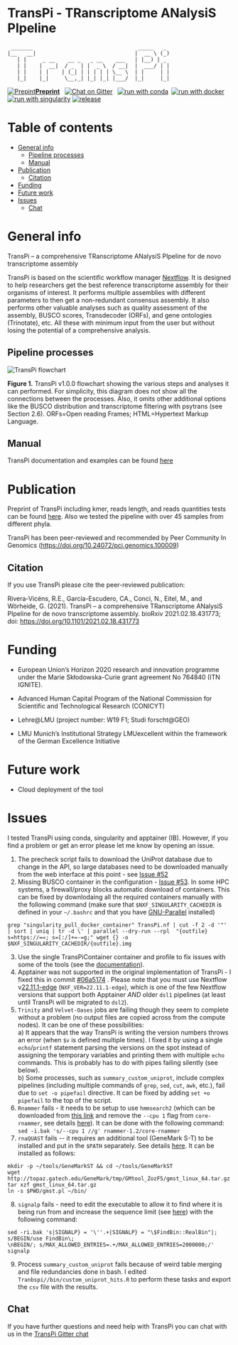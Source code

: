 # TransPi - TRanscriptome ANalysiS PIpeline

```text
 _______                                 _____   _
|__   __|                               |  __ \ (_)
   | |     _ __    __ _   _ __    ___   | |__) | _
   | |    |  __|  / _  | |  _ \  / __|  |  ___/ | |
   | |    | |    | (_| | | | | | \__ \  | |     | |
   |_|    |_|     \__,_| |_| |_| |___/  |_|     |_|
 ```

[![Prepint](http://d2538ggaoe6cji.cloudfront.net/sites/default/files/images/favicon.ico)](https://doi.org/10.1101/2021.02.18.431773)[**Preprint**](https://doi.org/10.1101/2021.02.18.431773) &ensp;[![Chat on Gitter](https://img.shields.io/gitter/room/PalMuc/TransPi.svg?colorB=26af64&style=popout)](https://gitter.im/PalMuc/TransPi) &ensp;[![run with conda](http://img.shields.io/badge/run%20with-conda-3EB049?labelColor=000000&logo=anaconda)](https://docs.conda.io/en/latest/)&ensp;[![run with docker](https://img.shields.io/badge/run%20with-docker-0db7ed?labelColor=000000&logo=docker)](https://www.docker.com/)&ensp;[![run with singularity](https://img.shields.io/badge/run%20with-singularity-1d355c.svg?labelColor=000000)](https://sylabs.io/docs/)
[![release](https://img.shields.io/github/v/release/PalMuc/TransPi?label=release&logo=github)](https://github.com/PalMuc/TransPi/releases/latest)

# Table of contents

* [General info](#General-info)
  * [Pipeline processes](#Pipelie-processes)
  * [Manual](#Manual)
* [Publication](#Publication)
  * [Citation](#Citation)
* [Funding](#Funding)
* [Future work](#Future-work)
* [Issues](#Issues)
  * [Chat](#Chat)

# General info

TransPi – a comprehensive TRanscriptome ANalysiS PIpeline for de novo transcriptome assembly

TransPi is based on the scientific workflow manager [Nextflow](https://www.nextflow.io). It is designed to help researchers get the best reference transcriptome assembly for their organisms of interest. It performs multiple assemblies with different parameters to then get a non-redundant consensus assembly. It also performs other valuable analyses such as quality assessment of the assembly, BUSCO scores, Transdecoder (ORFs), and gene ontologies (Trinotate), etc. All these with minimum input from the user but without losing the potential of a comprehensive analysis.

## Pipeline processes

![TransPi flowchart](https://sync.palmuc.org/index.php/s/nrd3KPnfnz7AipF/preview)

**Figure 1.** TransPi v1.0.0 flowchart showing the various steps and analyses it can performed. For simplicity, this diagram does not show all the connections between the processes. Also, it omits other additional options like the BUSCO distribution and transcriptome filtering with psytrans (see Section 2.6). ORFs=Open reading Frames; HTML=Hypertext Markup Language.

## Manual

TransPi documentation and examples can be found [here](https://palmuc.github.io/TransPi/)

# Publication

Preprint of TransPi including kmer, reads length, and reads quantities tests can be found [here](https://doi.org/10.1101/2021.02.18.431773). Also we tested the pipeline with over 45 samples from different phyla.

TransPi has been peer-reviewed and recommended by Peer Community In Genomics
(https://doi.org/10.24072/pci.genomics.100009)

## Citation

If you use TransPi please cite the peer-reviewed publication:

Rivera-Vicéns, R.E., García-Escudero, CA., Conci, N., Eitel, M., and Wörheide, G. (2021). TransPi – a comprehensive TRanscriptome ANalysiS PIpeline for de novo transcriptome assembly. bioRxiv 2021.02.18.431773; doi: https://doi.org/10.1101/2021.02.18.431773

# Funding

- European Union’s Horizon 2020 research and innovation programme under the Marie Skłodowska-Curie grant agreement No 764840 (ITN IGNITE).

- Advanced Human Capital Program of the National Commission for Scientific and Technological Research (CONICYT)

- Lehre@LMU (project number: W19 F1; Studi forscht@GEO)

- LMU Munich’s Institutional Strategy LMUexcellent within the framework of the German Excellence Initiative

# Future work

- Cloud deployment of the tool

# Issues

I tested TransPi using conda, singularity and apptainer (IB). However, if you find a problem or get an error please let me know by opening an issue.

1. The precheck script fails to download the UniProt database due to change in the API, so large databases need to be downloaded manually from the web interface at this point - see [Issue #52](https://github.com/PalMuc/TransPi/issues/52) 
2. Missing BUSCO container in the configuration - [Issue #53](https://github.com/PalMuc/TransPi/issues/53#issuecomment-1268051333). In some HPC systems, a firewall/proxy blocks automatic download of containers. This can be fixed by downlodaing all the required containers manually with the following command (make sure that `$NXF_SINGULARITY_CACHEDIR` is defined in your `~/.bashrc` and that you have [GNU-Parallel](https://www.gnu.org/software/parallel/) installed)  
```
grep "singularity_pull_docker_container" TransPi.nf | cut -f 2 -d '"' | sort | uniq | tr -d \' | parallel --dry-run --rpl  "{outfile} s=https://==; s=[:/]+=-=g;" wget {} -o $NXF_SINGULARITY_CACHEDIR/{outfile}.img
``` 

3. Use the single TransPiContainer container and profile to fix issues with some of the tools (see the [documentation](https://palmuc.github.io/TransPi/#_containers)).  
4. Apptainer was not supported in the original implementation of TransPi - I fixed this in commit [#06a5174](https://github.com/IdoBar/TransPi/commit/06a5174d6384a84a65604da91b15e49464f3adbb) . Please note that you must use Nextflow v[22.11.1-edge](https://github.com/nextflow-io/nextflow/releases/tag/v22.11.1-edge) (`NXF_VER=22.11.1-edge`), which is one of the  few Nextflow versions that support both Apptainer *AND* older `dsl1` pipelines (at least until TransPi will be migrated to `dsl2`).
5. `Trinity` and `Velvet-Oases` jobs are failing though they seem to complete without a problem (no output files are copied across from the compute nodes). It can be one of these possibilities:  
    a) It appears that the way TransPi is writing the version numbers throws an error (when `$v` is defined multiple times). I fixed it by using a single `echo`/`printf` statement parsing the versions on the spot instead of assigning the temporary variables and printing them with multiple `echo` commands. This is probably has to do with pipes failing silently (see below).  
    b) Some processes, such as `summary_custom_uniprot`, include complex pipelines (including multiple commands of `grep`, `sed`, `cut`, `awk`, etc.), fail due to `set -o pipefail` directive. It can be fixed by adding `set +o pipefail` to the top of the script.  
6. `Rnammer` fails - it needs to be setup to use `hmmsearch2` (which can be downloaded from [this link](http://eddylab.org/software/hmmer/hmmer-2.3.2.tar.gz) and remove the `--cpu 1` flag from `core-rnammer`, see details [here](https://groups.google.com/g/trinityrnaseq-users/c/WZjkGSMUT3I)).  It can be done with the following command: `sed -i.bak 's/--cpu 1 //g' rnammer-1.2/core-rnammer`
7. `rnaQUAST` fails -- it requires an additional tool (GeneMark S-T) to be installed and put in the `$PATH` separately. See details [here](https://github.com/ablab/rnaquast/issues/5#issuecomment-823996456). It can be installed as follows:  
```
mkdir -p ~/tools/GeneMarkST && cd ~/tools/GeneMarkST
wget http://topaz.gatech.edu/GeneMark/tmp/GMtool_ZozF5/gmst_linux_64.tar.gz
tar xzf gmst_linux_64.tar.gz
ln -s $PWD/gmst.pl ~/bin/
``` 
8. `signalp` fails - need to edit the executable to allow it to find where it is being run from and increase the sequence limit (see [here](https://www.seqanswers.com/forum/bioinformatics/bioinformatics-aa/29132-how-to-increase-sequence-limit-in-signalp#post236326)) with the following command:  
```
sed -ri.bak 's|SIGNALP} = '\''.+|SIGNALP} = "\$FindBin::RealBin"|; s/BEGIN/use FindBin\;
\nBEGIN/; s/MAX_ALLOWED_ENTRIES=.+/MAX_ALLOWED_ENTRIES=2000000;/' signalp
```
9. Process `summary_custom_uniprot` fails because of weird table merging and file redundancies done in bash. I edited `Tranbspi//bin/custom_uniprot_hits.R` to perform these tasks and export the `csv` file with the results.  

## Chat

If you have further questions and need help with TransPi you can chat with us in the [TransPi Gitter chat](https://gitter.im/PalMuc/TransPi)
